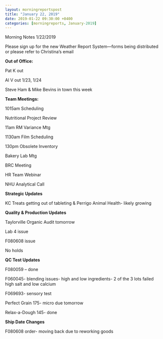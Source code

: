 ```yaml
---
layout: morningreportspost
title: "January 22, 2019"
date: 2019-01-22 09:30:00 +0400
categories: [morningreports, January-2019]
---
```


Morning Notes 1/22/2019

Please sign up for the new Weather Report System—forms being distributed or
please refer to Christina’s email

**Out of Office:**

Pat K out

Al V out 1/23, 1/24

Steve Ham & Mike Bevins in town this week

**Team Meetings:**

1015am Scheduling

Nutritional Project Review

11am RM Variance Mtg

1130am Film Scheduling

130pm Obsolete Inventory

Bakery Lab Mtg

BRC Meeting

HR Team Webinar

NHU Analytical Call

**Strategic Updates**

KC Treats getting out of tableting & Perrigo Animal Health- likely growing

**Quality & Production Updates**

Taylorville Organic Audit tomorrow

Lab 4 issue

F080608 issue

No holds

**QC Test Updates**

F080059 – done

F060045- blending issues- high and low ingredients- 2 of the 3 lots failed high
salt and low calcium

F069693- sensory test

Perfect Grain 175- micro due tomorrow

Relax-a-Dough 145- done

**Ship Date Changes**

F080608 order- moving back due to reworking goods
